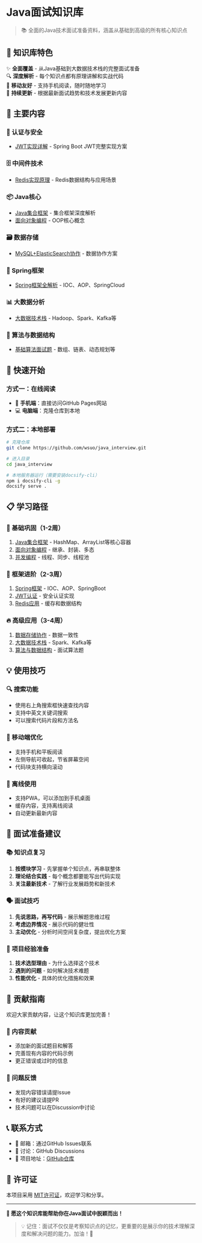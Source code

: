 # Java面试知识库

> 📚 全面的Java技术面试准备资料，涵盖从基础到高级的所有核心知识点

## 🎯 知识库特色

✨ **全面覆盖** - 从Java基础到大数据技术栈的完整面试准备  
🔍 **深度解析** - 每个知识点都有原理讲解和实战代码  
📱 **移动友好** - 支持手机阅读，随时随地学习  
🔄 **持续更新** - 根据最新面试趋势和技术发展更新内容  

## 📖 主要内容

### 🔐 认证与安全
- [JWT实现详解](authentication/jwt-implementation.md) - Spring Boot JWT完整实现方案

### 🗄️ 中间件技术
- [Redis实现原理](middleware/redis-implementation.md) - Redis数据结构与应用场景

### 📦 Java核心
- [Java集合框架](collections/java-collections-detailed.md) - 集合框架深度解析
- [面向对象编程](oop/README.md) - OOP核心概念

### 🗃️ 数据存储
- [MySQL+ElasticSearch协作](database/mysql-elasticsearch-integration.md) - 数据协作方案

### 🌸 Spring框架
- [Spring框架全解析](spring/spring-framework-comprehensive.md) - IOC、AOP、SpringCloud

### 📊 大数据分析
- [大数据技术栈](big-data/big-data-analysis-comprehensive.md) - Hadoop、Spark、Kafka等

### 🧮 算法与数据结构
- [基础算法面试题](algorithms/basic-algorithms.md) - 数组、链表、动态规划等

## 🚀 快速开始

### 方式一：在线阅读
- 📱 **手机端**：直接访问GitHub Pages网站
- 💻 **电脑端**：克隆仓库到本地

### 方式二：本地部署
```bash
# 克隆仓库
git clone https://github.com/wsuo/java_interview.git

# 进入目录
cd java_interview

# 本地服务器运行（需要安装docsify-cli）
npm i docsify-cli -g
docsify serve .
```

## 📋 学习路径

### 🎯 基础巩固（1-2周）
1. [Java集合框架](collections/java-collections-detailed.md) - HashMap、ArrayList等核心容器
2. [面向对象编程](oop/README.md) - 继承、封装、多态
3. [并发编程](concurrency/README.md) - 线程、同步、线程池

### 🚀 框架进阶（2-3周）
1. [Spring框架](spring/spring-framework-comprehensive.md) - IOC、AOP、SpringBoot
2. [JWT认证](authentication/jwt-implementation.md) - 安全认证实现
3. [Redis应用](middleware/redis-implementation.md) - 缓存和数据结构

### 🔥 高级应用（3-4周）
1. [数据存储协作](database/mysql-elasticsearch-integration.md) - 数据一致性
2. [大数据技术栈](big-data/big-data-analysis-comprehensive.md) - Spark、Kafka等
3. [算法与数据结构](algorithms/basic-algorithms.md) - 面试算法题

## 💡 使用技巧

### 🔍 搜索功能
- 使用右上角搜索框快速查找内容
- 支持中英文关键词搜索
- 可以搜索代码片段和方法名

### 📱 移动端优化
- 支持手机和平板阅读
- 左侧导航可收起，节省屏幕空间
- 代码块支持横向滚动

### 💾 离线使用
- 支持PWA，可以添加到手机桌面
- 缓存内容，支持离线阅读
- 自动更新最新内容

## 🎯 面试准备建议

### 📚 知识点复习
1. **按模块学习** - 先掌握单个知识点，再串联整体
2. **理论结合实践** - 每个概念都要能写出代码实现
3. **关注最新技术** - 了解行业发展趋势和新技术

### 🗣️ 面试技巧
1. **先说思路，再写代码** - 展示解题思维过程
2. **考虑边界情况** - 展示代码的健壮性
3. **主动优化** - 分析时间空间复杂度，提出优化方案

### 📝 项目经验准备
1. **技术选型理由** - 为什么选择这个技术
2. **遇到的问题** - 如何解决技术难题
3. **性能优化** - 具体的优化措施和效果

## 🤝 贡献指南

欢迎大家贡献内容，让这个知识库更加完善！

### 📝 内容贡献
- 添加新的面试题目和解答
- 完善现有内容的代码示例
- 更正错误或过时的信息

### 🐛 问题反馈
- 发现内容错误请提Issue
- 有好的建议请提PR
- 技术问题可以在Discussion中讨论

## 📞 联系方式

- 📧 邮箱：通过GitHub Issues联系
- 💬 讨论：GitHub Discussions
- 🔗 项目地址：[GitHub仓库](https://github.com/wsuo/java_interview)

## 📄 许可证

本项目采用 [MIT许可证](LICENSE)，欢迎学习和分享。

---

**💪 愿这个知识库能帮助你在Java面试中脱颖而出！**

> 💡 记住：面试不仅仅是考察知识点的记忆，更重要的是展示你的技术理解深度和解决问题的能力。加油！🚀
